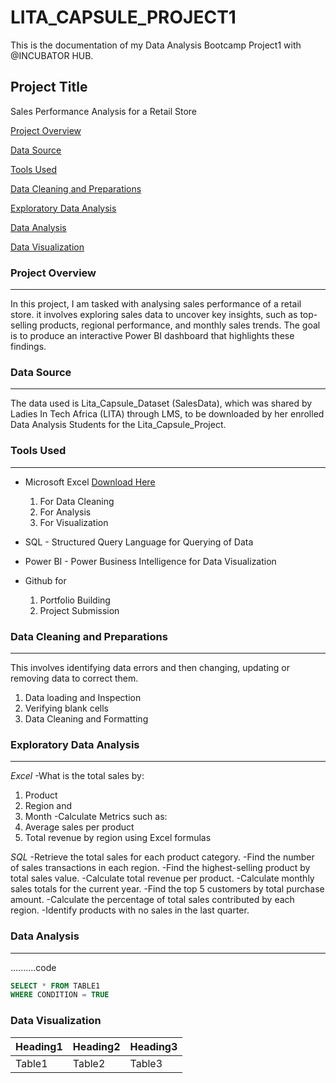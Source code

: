 # LITA_CAPSULE_PROJECT1
This is the documentation of my Data Analysis Bootcamp Project1 with @INCUBATOR HUB.

## Project Title
Sales Performance Analysis for a Retail Store 
 
[Project Overview](#project-overview)

[Data Source](#data-source)

[Tools Used](#tools-used)

[Data Cleaning and Preparations](#data-cleaning-and-preparations)

[Exploratory Data Analysis](#exploratory-data-analysis)

[Data Analysis](#data-analysis)

[Data Visualization](#data-visualization)


### Project Overview
---
In this project, I am tasked with analysing sales performance of a retail store. it involves exploring sales data to uncover key insights, such as top-selling products, regional performance, and monthly sales trends. The goal is to produce an interactive Power BI dashboard that highlights these findings. 

### Data Source
---
The data used is Lita_Capsule_Dataset (SalesData), which was shared by Ladies In Tech Africa (LITA) through LMS, to be downloaded by her enrolled Data Analysis Students for the Lita_Capsule_Project.

### Tools Used
---
- Microsoft Excel [Download Here]() 
  1. For Data Cleaning
  2. For Analysis
  3. For Visualization
     
- SQL - Structured Query Language for Querying of Data

- Power BI - Power Business Intelligence for Data Visualization

- Github for
  1. Portfolio Building
  2. Project Submission 

### Data Cleaning and Preparations
---
This involves identifying data errors and then changing, updating or removing data to correct them.
1. Data loading and Inspection
2. Verifying blank cells
3. Data Cleaning and Formatting

### Exploratory Data Analysis
---
_Excel_
-What is the total sales by:
   1. Product
   2. Region and
   3. Month
-Calculate Metrics such as:
   1. Average sales per product
   2. Total revenue by region
      using Excel formulas

_SQL_
-Retrieve the total sales for each product category.
-Find the number of sales transactions in each region.
-Find the highest-selling product by total sales value.
-Calculate total revenue per product.
-Calculate monthly sales totals for the current year.
-Find the top 5 customers by total purchase amount.
-Calculate the percentage of total sales contributed by each region.
-Identify products with no sales in the last quarter.


### Data Analysis
---
..........code

```SQL
SELECT * FROM TABLE1
WHERE CONDITION = TRUE
```
### Data Visualization



|Heading1|Heading2|Heading3|
|--------|--------|--------|
|Table1|Table2|Table3|

